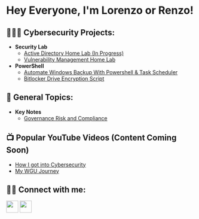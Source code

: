 <h1>Hey Everyone, I'm Lorenzo or Renzo! 

<h2>👨🏾‍💻 Cybersecurity Projects:</h2>

  - <b>Security Lab</b>
    - [Active Directory Home Lab (In Progress)](https://github.com/RenzoTaylor/ActiveDirectoryHomeLab)
    - [Vulnerability Management Home Lab](https://github.com/RenzoTaylor/VulnerabilityManagementLab/tree/main)
  - <b>PowerShell</b>
    - [Automate Windows Backup With Powershell & Task Scheduler](URL)
    - [Bitlocker Drive Encryption Script](URL)
  
  <h2>📝 General Topics:</h2>
  
- <b>Key Notes</b>
    - [Governance Risk and Compliance](https://fluff-bugle-ddb.notion.site/Governance-Risk-Compliance-GRC-842c5b23e31044208e4f492e6890c397)


<h2>📺 Popular YouTube Videos (Content Coming Soon)</h2>

- [How I got into Cybersecurity](URL)
- [My WGU Journey](URL)

<h2>🤳🏾 Connect with me:</h2>
<p align="left"> <a href="https://github.com/RenzoTaylor/" target="_blank" rel="noreferrer"><img src="https://raw.githubusercontent.com/danielcranney/readme-generator/main/public/icons/socials/github-dark.svg" width="32" height="32" /></a> <a  /></a> <a href="https://www.linkedin.com/in/lorenzo-taylor-433a10187/" target="_blank" rel="noreferrer"><img src="https://raw.githubusercontent.com/danielcranney/readme-generator/main/public/icons/socials/linkedin.svg" width="32" height="32" /></a> <a  /></a> <a 

<!--
**joshmadakor1/joshmadakor1** is a ✨ _special_ ✨ repository because its `README.md` (this file) appears on your GitHub profile.

Here are some ideas to get you started:

- 🔭 I’m currently working on ...
- 🌱 I’m currently learning ...
- 👯 I’m looking to collaborate on ...
- 🤔 I’m looking for help with ...
- 💬 Ask me about ...
- 📫 How to reach me: ...
- 😄 Pronouns: ...
- ⚡ Fun fact: ...
-->
